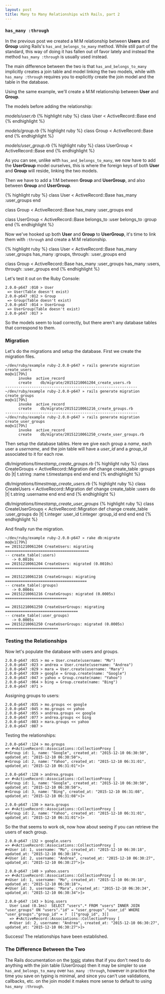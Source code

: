 ```yaml
---
layout: post
title: Many to Many Relationships with Rails, part 2
---
```


### `has_many :through`
In the previous post we created a M:M relationship between **Users** and **Group** using Rails's `has_and_belongs_to_many` method. While still part of the standard, this way of doing it has fallen out of favor lately and instead the method `has_many :through` is usually used instead.

The main difference between the two is that `has_and_belongs_to_many` implicitly creates a join table and model linking the two models, while with `has_many :through` requires you to explicitly create the join model and the table in the database.

Using the same example, we'll create a M:M relationship between **User** and **Group**.

The models before adding the relationship:

*models/user.rb*
{% highlight ruby %}
class User < ActiveRecord::Base
end
{% endhighlight %}

*models/group.rb*
{% highlight ruby %}
class Group < ActiveRecord::Base
end
{% endhighlight %}

*models/user_group.rb*
{% highlight ruby %}
class UserGroup < ActiveRecord::Base
end
{% endhighlight %}

As you can see, unlike with `has_and_belongs_to_many`, we now have to add the **UserGroup** model ourselves, this is where the foreign keys of both **User** and **Group** will reside, linking the two models.

Then we have to add a 1:M between **Group** and **UserGroup**, and also between **Group** and **UserGroup**.

{% highlight ruby %}
class User < ActiveRecord::Base
  has_many :user_groups
end

class Group < ActiveRecord::Base
  has_many :user_groups
end

class UserGroup < ActiveRecord::Base
  belongs_to :user
  belongs_to :group
end
{% endhighlight %}

Now we've hooked up both **User** and **Group** to **UserGroup**, it's time to link them with `:through` and create a M:M relationship.

{% highlight ruby %}
class User < ActiveRecord::Base
  has_many :user_groups
  has_many :groups, through: :user_groups
end

class Group < ActiveRecord::Base
  has_many :user_groups
  has_many :users, through: :user_groups
end
{% endhighlight %}

Let's test it out on the Ruby Console:

    2.0.0-p647 :010 > User
     => User(Table doesn't exist) 
    2.0.0-p647 :012 > Group
     => Group(Table doesn't exist) 
    2.0.0-p647 :014 > UserGroup
     => UserGroup(Table doesn't exist) 
    2.0.0-p647 :017 > 

So the models seem to load correctly, but there aren't any database tables that correspond to them.

### Migration
Let's do the migrations and setup the database. First we create the migration files.

    ~/dev/ruby/example ruby-2.0.0-p647 » rails generate migration create_users                                                                                                                                                                          mo@x1[79%]
          invoke  active_record
          create    db/migrate/20151210061204_create_users.rb
    ------------------------------------------------------------
    ~/dev/ruby/example ruby-2.0.0-p647 » rails generate migration create_groups                                                                                                                                                                         mo@x1[79%]
          invoke  active_record
          create    db/migrate/20151210061216_create_groups.rb
    ------------------------------------------------------------
    ~/dev/ruby/example ruby-2.0.0-p647 » rails generate migration create_user_groups                                                                                                                                                                    mo@x1[79%]
          invoke  active_record
          create    db/migrate/20151210061250_create_user_groups.rb

Then setup the database tables. Here we give each group a *name*, each user a *username*, and the join table will have a *user_id* and a *group_id* associated to it for each row.

*db/migrations/timestamp_create_groups.rb*
{% highlight ruby %}
class CreateGroups < ActiveRecord::Migration
  def change
    create_table :groups do |t|
      t.string :name
      t.timestamps
    end
  end
end
{% endhighlight %}

*db/migrations/timestmap_create_users.rb*
{% highlight ruby %}
class CreateUsers < ActiveRecord::Migration
  def change
    create_table :users do |t|
      t.string :username
    end
  end
end
{% endhighlight %}

*db/migrations/timestamp_create_user_groups*
{% highlight ruby %}
class CreateUserGroups < ActiveRecord::Migration
  def change
    create_table :user_groups do |t|
      t.integer :user_id
      t.integer :group_id
    end
  end
end
{% endhighlight %}

And finally run the migration.

    ~/dev/ruby/example ruby-2.0.0-p647 » rake db:migrate                                                                                                                                                                                                mo@x1[79%]
    == 20151210061204 CreateUsers: migrating ======================================
    -- create_table(:users)
       -> 0.0010s
    == 20151210061204 CreateUsers: migrated (0.0010s) =============================
    
    == 20151210061216 CreateGroups: migrating =====================================
    -- create_table(:groups)
       -> 0.0004s
    == 20151210061216 CreateGroups: migrated (0.0005s) ============================
    
    == 20151210061250 CreateUserGroups: migrating =================================
    -- create_table(:user_groups)
       -> 0.0005s
    == 20151210061250 CreateUserGroups: migrated (0.0005s) ========================

### Testing the Relationships
Now let's populate the database with users and groups.

    2.0.0-p647 :015 > mo = User.create(username: "Mo")
    2.0.0-p647 :023 > andrea = User.create(username: "Andrea")
    2.0.0-p647 :029 > mara = User.create(username: "Mara")
    2.0.0-p647 :039 > google = Group.create(name: "Google")
    2.0.0-p647 :047 > yahoo = Group.create(name: "Yahoo")
    2.0.0-p647 :064 > bing = Group.create(name: "Bing")
    2.0.0-p647 :071 > 

Assigning groups to users:

    2.0.0-p647 :035 > mo.groups << google
    2.0.0-p647 :045 > mo.groups << yahoo
    2.0.0-p647 :055 > andrea.groups << google
    2.0.0-p647 :077 > andrea.groups << bing
    2.0.0-p647 :083 > mara.groups << yahoo
    2.0.0-p647 :087 > 

Testing the relationships:

    2.0.0-p647 :124 > mo.groups
    => #<ActiveRecord::Associations::CollectionProxy [
    #<Group id: 1, name: "Google", created_at: "2015-12-10 06:30:50", updated_at: "2015-12-10 06:30:50">,
    #<Group id: 2, name: "Yahoo", created_at: "2015-12-10 06:31:01", updated_at: "2015-12-10 06:31:01">]>

    2.0.0-p647 :128 > andrea.groups
    => #<ActiveRecord::Associations::CollectionProxy [
    #<Group id: 1, name: "Google", created_at: "2015-12-10 06:30:50", updated_at: "2015-12-10 06:30:50">,
    #<Group id: 3, name: "Bing", created_at: "2015-12-10 06:31:08", updated_at: "2015-12-10 06:31:08">]>

    2.0.0-p647 :130 > mara.groups
    => #<ActiveRecord::Associations::CollectionProxy [
    #<Group id: 2, name: "Yahoo", created_at: "2015-12-10 06:31:01", updated_at: "2015-12-10 06:31:01">]>

So the that seems to work ok, now how about seeing if you can retrieve the users of each group.

    2.0.0-p647 :132 > google.users
    => #<ActiveRecord::Associations::CollectionProxy [
    #<User id: 1, username: "Mo", created_at: "2015-12-10 06:30:18", updated_at: "2015-12-10 06:30:18">,
    #<User id: 2, username: "Andrea", created_at: "2015-12-10 06:30:27", updated_at: "2015-12-10 06:30:27">]>

    2.0.0-p647 :140 > yahoo.users
    => #<ActiveRecord::Associations::CollectionProxy [
    #<User id: 1, username: "Mo", created_at: "2015-12-10 06:30:18", updated_at: "2015-12-10 06:30:18">,
    #<User id: 3, username: "Mara", created_at: "2015-12-10 06:30:34", updated_at: "2015-12-10 06:30:34">]>

    2.0.0-p647 :143 > bing.users
      User Load (0.1ms)  SELECT "users".* FROM "users" INNER JOIN "user_groups" ON "users"."id" = "user_groups"."user_id" WHERE "user_groups"."group_id" = ?  [["group_id", 3]]
      => #<ActiveRecord::Associations::CollectionProxy [
      #<User id: 2, username: "Andrea", created_at: "2015-12-10 06:30:27", updated_at: "2015-12-10 06:30:27">]>

Success! The relationships have been established.

### The Difference Between the Two
The Rails documentation on the [topic](http://guides.rubyonrails.org/association_basics.html#choosing-between-has-many-through-and-has-and-belongs-to-many) states that if you don't need to do anything with the join table (UserGroup) then it may be simpler to use `has_and_belongs_to_many` over `has_many :through`, however in practice the time you save on typing is minimal, and since you can't use validations, callbacks, etc. on the join model it makes more sense to default to using `has_many :through`.
